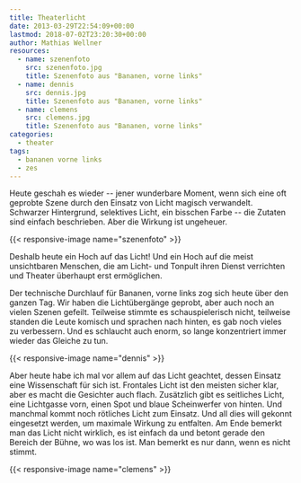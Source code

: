 ```yaml
---
title: Theaterlicht
date: 2013-03-29T22:54:09+00:00
lastmod: 2018-07-02T23:20:30+00:00
author: Mathias Wellner
resources:
  - name: szenenfoto
    src: szenenfoto.jpg
    title: Szenenfoto aus "Bananen, vorne links"
  - name: dennis
    src: dennis.jpg
    title: Szenenfoto aus "Bananen, vorne links"
  - name: clemens
    src: clemens.jpg
    title: Szenenfoto aus "Bananen, vorne links"
categories:
  - theater
tags:
  - bananen vorne links
  - zes
---
```

Heute geschah es wieder -- jener wunderbare Moment, wenn sich eine oft geprobte Szene durch den Einsatz von Licht magisch verwandelt. Schwarzer Hintergrund, selektives Licht, ein bisschen Farbe -- die Zutaten sind einfach beschrieben. Aber die Wirkung ist ungeheuer. 
<!--more-->

{{< responsive-image name="szenenfoto" >}}

Deshalb heute ein Hoch auf das Licht! Und ein Hoch auf die meist unsichtbaren Menschen, die am Licht- und Tonpult ihren Dienst verrichten und Theater überhaupt erst ermöglichen. 

Der technische Durchlauf für Bananen, vorne links zog sich heute über den ganzen Tag. Wir haben die Lichtübergänge geprobt, aber auch noch an vielen Szenen gefeilt. Teilweise stimmte es schauspielerisch nicht, teilweise standen die Leute komisch und sprachen nach hinten, es gab noch vieles zu verbessern. Und es schlaucht auch enorm, so lange konzentriert immer wieder das Gleiche zu tun. 

{{< responsive-image name="dennis" >}}

Aber heute habe ich mal vor allem auf das Licht geachtet, dessen Einsatz eine Wissenschaft für sich ist. Frontales Licht ist den meisten sicher klar, aber es macht die Gesichter auch flach. Zusätzlich gibt es seitliches Licht, eine Lichtgasse vorn, einen Spot und blaue Scheinwerfer von hinten. Und manchmal kommt noch rötliches Licht zum Einsatz. Und all dies will gekonnt eingesetzt werden, um maximale Wirkung zu entfalten. Am Ende bemerkt man das Licht nicht wirklich, es ist einfach da und betont gerade den Bereich der Bühne, wo was los ist. Man bemerkt es nur dann, wenn es nicht stimmt.

{{< responsive-image name="clemens" >}}